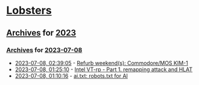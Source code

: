 # [Lobsters](../../../README.md)

## [Archives](../../index.md) for [2023](../index.md)

### [Archives](../../index.md) for [2023-07-08](index.md)

* [2023-07-08, 02:39:05](https://lobste.rs/s/1i04z7/refurb_weekend_s_commodore_mos_kim_1) - [Refurb weekend(s): Commodore/MOS KIM-1](https://oldvcr.blogspot.com/2023/07/refurb-weekends-commodoremos-kim-1.html)
* [2023-07-08, 01:25:10](https://lobste.rs/s/vvld3h/intel_vt_rp_part_1_remapping_attack_hlat) - [Intel VT-rp - Part 1. remapping attack and HLAT](https://tandasat.github.io/blog/2023/07/05/intel-vt-rp-part-1.html)
* [2023-07-08, 01:10:16](https://lobste.rs/s/erlu6r/ai_txt_robots_txt_for_ai) - [ai.txt: robots.txt for AI](https://spawning.substack.com/p/aitxt-a-new-way-for-websites-to-set)
